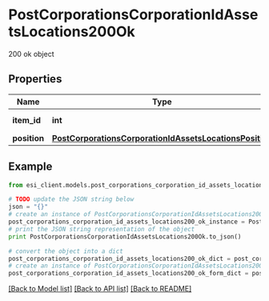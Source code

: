 # PostCorporationsCorporationIdAssetsLocations200Ok

200 ok object

## Properties

Name | Type | Description | Notes
------------ | ------------- | ------------- | -------------
**item_id** | **int** | item_id integer | 
**position** | [**PostCorporationsCorporationIdAssetsLocationsPosition**](PostCorporationsCorporationIdAssetsLocationsPosition.md) |  | 

## Example

```python
from esi_client.models.post_corporations_corporation_id_assets_locations200_ok import PostCorporationsCorporationIdAssetsLocations200Ok

# TODO update the JSON string below
json = "{}"
# create an instance of PostCorporationsCorporationIdAssetsLocations200Ok from a JSON string
post_corporations_corporation_id_assets_locations200_ok_instance = PostCorporationsCorporationIdAssetsLocations200Ok.from_json(json)
# print the JSON string representation of the object
print PostCorporationsCorporationIdAssetsLocations200Ok.to_json()

# convert the object into a dict
post_corporations_corporation_id_assets_locations200_ok_dict = post_corporations_corporation_id_assets_locations200_ok_instance.to_dict()
# create an instance of PostCorporationsCorporationIdAssetsLocations200Ok from a dict
post_corporations_corporation_id_assets_locations200_ok_form_dict = post_corporations_corporation_id_assets_locations200_ok.from_dict(post_corporations_corporation_id_assets_locations200_ok_dict)
```
[[Back to Model list]](../README.md#documentation-for-models) [[Back to API list]](../README.md#documentation-for-api-endpoints) [[Back to README]](../README.md)


